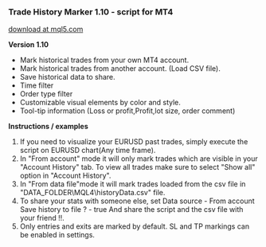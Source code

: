 ### Trade History Marker 1.10 - script for MT4
[download at mql5.com](https://www.mql5.com/en/code/29964)

**Version 1.10**

- Mark historical trades from your own MT4 account.
- Mark historical trades from another account. (Load CSV file).  
- Save historical data to share.
- Time filter
- Order type filter  
- Customizable visual elements by color and style.
- Tool-tip information (Loss or profit,Profit,lot size, order comment)  

**Instructions / examples**  

1. If you need to visualize your EURUSD past trades, simply execute the script on EURUSD chart(Any time frame).
2. In "From account" mode it will only mark trades which are visible in your "Account History" tab. To view all trades make sure to select "Show all" option in "Account History".
3. In "From data file"mode it will mark trades loaded from the csv file in "DATA_FOLDER\MQL4\historyData.csv" file.
4. To share your stats with someone else, set
Data source - From account
Save history to file ? - true
And share the script and the csv file with your friend !!.  
5. Only entries and exits are marked by default. SL and TP markings can be enabled in settings.
